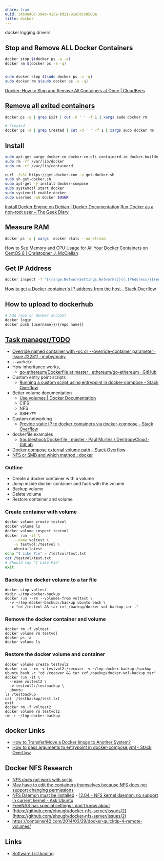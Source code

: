 ```yaml
---
share: true
uuid: 34b0e40c-39ea-4159-bd21-81e5bc68500a
title: docker
---
```

docker logging drivers

## Stop and Remove ALL Docker Containers

``` bash
docker stop $(docker ps -a -q)
docker rm $(docker ps -a -q)


sudo docker stop $(sudo docker ps -a -q)
sudo docker rm $(sudo docker ps -a -q)
```

[Docker: How to Stop and Remove All Containers at Once | CloudBees](https://www.cloudbees.com/blog/docker-how-to-stop-and-remove-all-containers-at-once)

## [Remove all exited containers](https://coderwall.com/p/zguz_w/docker-remove-all-exited-containers)


``` bash
docker ps -a | grep Exit | cut -d ' ' -f 1 | xargs sudo docker rm

# Created
docker ps -a | grep Created | cut -d ' ' -f 1 | xargs sudo docker rm
```   

## Install

``` bash
sudo apt-get purge docker-ce docker-ce-cli containerd.io docker-buildx-plugin docker-compose-plugin docker-ce-rootless-extras
sudo rm -rf /var/lib/docker
sudo rm -rf /var/lib/containerd

curl -fsSL https://get.docker.com -o get-docker.sh
sudo sh get-docker.sh
sudo apt-get -y install docker-compose
sudo systemctl start docker
sudo systemctl enable docker
sudo usermod -aG docker $USER
```

[Install Docker Engine on Debian | Docker Documentation](https://docs.docker.com/engine/install/debian/)
[Run Docker as a non-root user – The Geek Diary](https://www.thegeekdiary.com/run-docker-as-a-non-root-user/)

## Measure RAM

```  bash
docker ps -q | xargs  docker stats --no-stream
```

[How to See Memory and CPU Usage for All Your Docker Containers on CentOS 6 | Christopher J. McClellan](https://christopherjmcclellan.wordpress.com/2017/07/22/docker-container-memory-usage/)

## Get IP Address

``` bash
docker inspect -f '{{range.NetworkSettings.Networks}}{{.IPAddress}}{{end}}' container_name_or_id
```
[How to get a Docker container's IP address from the host - Stack Overflow](https://stackoverflow.com/questions/17157721/how-to-get-a-docker-containers-ip-address-from-the-host)

## How to upload to dockerhub

``` bash
# Add repo on docker account
docker login
docker push {username}}/{repo name}}
```  

## [Task manager/TODO](/undefined)

* [Override named container with -oc or --override-container parameter · Issue #22811 · moby/moby](https://github.com/moby/moby/issues/22811)
* `--workdir`
* How inheritance works, 
  * [go-ethereum/Dockerfile at master · ethereum/go-ethereum · GitHub](https://github.com/ethereum/go-ethereum/blob/master/Dockerfile)
* Custom entry point scripts
  * [Running a custom script using entrypoint in docker-compose - Stack Overflow](https://stackoverflow.com/questions/45211594/running-a-custom-script-using-entrypoint-in-docker-compose)
* Better volume documentation
  * [Use volumes | Docker Documentation](https://docs.docker.com/storage/volumes/)
  * CIFS
  * NFS 
  * SSH!?!?!
* Custom networking
  * [Provide static IP to docker containers via docker-compose - Stack Overflow](https://stackoverflow.com/questions/39493490/provide-static-ip-to-docker-containers-via-docker-compose)
* dockerfile examples
  * [troubleshoot/Dockerfile · master · Paul Mullins / DentropyCloud · GitLab](https://gitlab.com/dentropy/DentropyCloud/-/blob/master/troubleshoot/Dockerfile)
* [Docker compose external volume path - Stack Overflow](https://stackoverflow.com/questions/47444533/docker-compose-external-volume-path) 
* [NFS or SMB and which method : docker](https://old.reddit.com/r/docker/comments/d6kznr/nfs_or_smb_and_which_method/)

### Outline

*   Create a docker container with a volume
*   Jump inside docker container and fuck with the volume
*   Backup volume
*   Delete volume
*   Restore container and volume

### Create container with volume

``` bash
docker volume create testvol
docker volume ls
docker volume inspect testvol
docker run -it \
    --name voltest \
    -v testvol:/testvol \
    ubuntu:latest
echo "I Like Pie" > /testvol/test.txt
cat /testvol/test.txt
# Should say "I Like Pie"
exit
```   

### Backup the docker volume to a tar file

    docker stop voltest
    mkdir ~/tmp-docker-backup 
    docker run --rm --volumes-from voltest \
      -v ~/tmp-docker-backup:/backup ubuntu bash \
      -c "cd /testvol && tar cvf /backup/docker-vol-backup.tar ."
    

### Remove the docker container and volume

    docker rm -f voltest
    docker volume rm testvol
    docker ps -a
    docker volume ls
    

### Restore the docker volume and container

    docker volume create testvol2
    docker run --rm -v testvol2:/recover -v ~/tmp-docker-backup:/backup ubuntu bash -c "cd /recover && tar xvf /backup/docker-vol-backup.tar"
    docker run -it \
      --name voltest2 \
      -v testvol2:/testbackup \
      ubuntu
    ls /testbackup
    cat  /testbackup/test.txt
    exit
    docker rm -f voltest2
    docker volume rm testvol2
    rm -r ~/tmp-docker-backup

## docker Links

* [How to Transfer/Move a Docker Image to Another System?](https://appfleet.com/blog/how-to-transfer-move-a-docker-image-to-another-system/)
* [How to pass arguments to entrypoint in docker-compose.yml - Stack Overflow](https://stackoverflow.com/questions/37366857/how-to-pass-arguments-to-entrypoint-in-docker-compose-yml)

## Docker NFS Research

* [NFS does not work with sqlite](https://old.reddit.com/r/sonarr/comments/jmagwb/docker_nfs_permissions_issue/)
* [May have to edit the containers themselves because NFS does not support changing permissions](https://stackoverflow.com/questions/53682810/how-to-solve-the-chown-permission-issue-of-postgresql-docker-container-when-moun)
* [NFS Daemon must be installed](https://askubuntu.com/questions/507983/nfs-kernel-daemon-no-support-in-current-kernel)
		- [12.04 - NFS kernel daemon: no support in current kernel - Ask Ubuntu](https://askubuntu.com/questions/507983/nfs-kernel-daemon-no-support-in-current-kernel)
* [FreeNAS has special settings I don't know about](https://old.reddit.com/r/docker/comments/e281ze/trying_to_mount_nfs_chmod_not_permitted/)
* [https://github.com/ehough/docker-nfs-server/issues/2](https://github.com/ehough/docker-nfs-server/issues/2)
* https://container42.com/2014/03/29/docker-quicktip-4-remote-volumes/

## Links

* [Software.List.koding](/undefined)